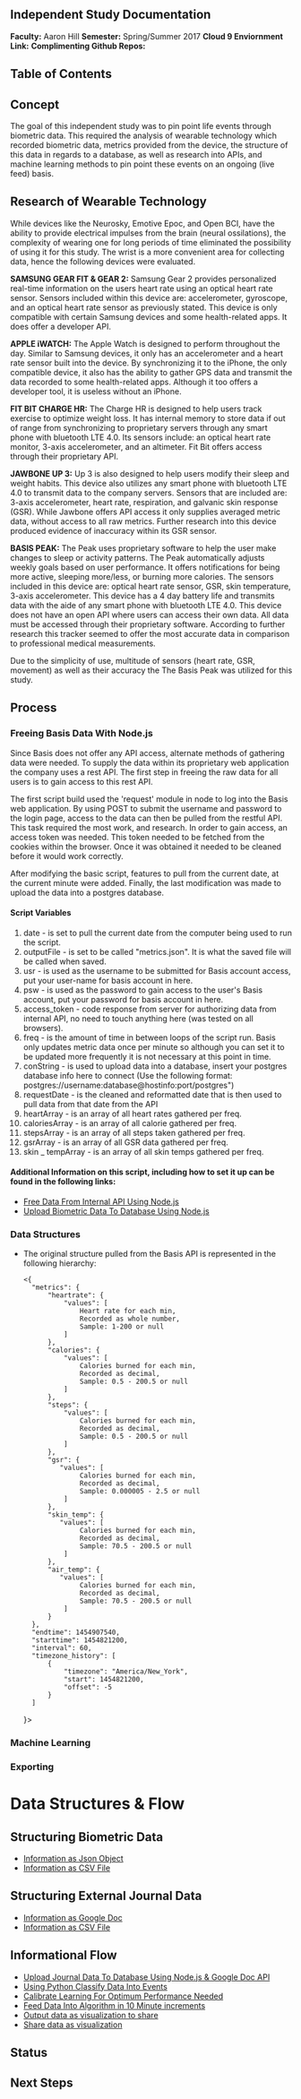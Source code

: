 ## Independent Study Documentation
**Faculty:** Aaron Hill
**Semester:** Spring/Summer 2017
**Cloud 9 Enviornment Link:**
**Complimenting Github Repos:**

## Table of Contents


## Concept
The goal of this independent study was to pin point life events through biometric data. This required the analysis of wearable technology which recorded biometric data, metrics provided from the device, the structure of this data in regards to a database, as well as research into APIs, and machine learning methods to pin point these events on an ongoing (live feed) basis.

## Research of Wearable Technology
While devices like the Neurosky, Emotive Epoc, and Open BCI, have the ability to provide electrical impulses from the brain (neural ossilations), the complexity of wearing one for long periods of time eliminated the possibility of using it for this study. The wrist is a more convenient area for collecting data, hence the following devices were evaluated.

**SAMSUNG GEAR FIT & GEAR 2:** Samsung Gear 2 provides personalized real-time information on the users heart rate using an optical heart rate sensor. Sensors included within this device are: accelerometer, gyroscope, and an optical heart rate sensor as previously stated. This device is only compatible with certain Samsung devices and some health-related apps. It does offer a developer API.

**APPLE iWATCH:** The Apple Watch is designed to perform throughout the day. Similar to Samsung devices, it only has an accelerometer and a heart rate sensor built into the device. By synchronizing it to the iPhone, the only compatible device, it also has the ability to gather GPS data and transmit the data recorded to some health-related apps. Although it too offers a developer tool, it is useless without an iPhone.

**FIT BIT CHARGE HR:** The Charge HR is designed to help users track exercise to optimize weight loss. It has internal memory to store data if out of range from synchronizing to proprietary servers through any smart phone with bluetooth LTE 4.0. Its sensors include: an optical heart rate monitor, 3-axis accelerometer, and an altimeter. Fit Bit offers access through their proprietary API.

**JAWBONE UP 3:** Up 3 is also designed to help users modify their sleep and weight habits. This device also utilizes any smart phone with bluetooth LTE 4.0 to transmit data to the company servers. Sensors that are included are: 3-axis accelerometer, heart rate, respiration, and galvanic skin response (GSR). While Jawbone offers API access it only supplies averaged metric data, without access to all raw metrics. Further research into this device produced evidence of inaccuracy within its GSR sensor.

**BASIS PEAK:** The Peak uses proprietary software to help the user make changes to sleep or activity patterns. The Peak automatically adjusts weekly goals based on user performance. It offers notifications for being more active, sleeping more/less, or burning more calories. The sensors included in this device are: optical heart rate sensor, GSR, skin temperature, 3-axis accelerometer. This device has a 4 day battery life and transmits data with the aide of any smart phone with bluetooth LTE 4.0. This device does not have an open API where users can access their own data. All data must be accessed through their proprietary software. According to further research this tracker seemed to offer the most accurate data in comparison to professional medical measurements.

Due to the simplicity of use, multitude of sensors (heart rate, GSR, movement) as well as their accuracy the The Basis Peak was utilized for this study.


## Process
### Freeing Basis Data With Node.js
Since Basis does not offer any API access, alternate methods of gathering data were needed. To supply the data within its proprietary web application the company uses a rest API. The first step in freeing the raw data for all users is to gain access to this rest API.

The first script build used the 'request' module in node to log into the Basis web application. By using POST to submit the username and password to the login page, access to the data can then be pulled from the restful API. This task required the most work, and research. In order to gain access, an access token was needed. This token needed to be fetched from the cookies within the browser. Once it was obtained it needed to be cleaned before it would work correctly.

After modifying the basic script, features to pull from the current date, at the current minute were added. Finally, the last modification was made to upload the data into a postgres database.

#### Script Variables
1.  date - is set to pull the current date from the computer being used to run the script.
1.  outputFile - is set to be called "metrics.json". It is what the saved file will be called when saved.
1.  usr - is used as the username to be submitted for Basis account access,  put your user-name for basis account in here.
1.  psw - is used as the password to gain access to the user's Basis account, put your password for basis account in here.
1.  access_token - code response from server for authorizing data from internal API, no need to touch anything here (was tested on all browsers).
1.  freq - is the amount of time in between loops of the script run. Basis only updates metric data once per minute so although you can set it to be updated more frequently it is not necessary at this point in time.
1.  conString - is used to upload data into a database, insert your postgres database info here to connect (Use the following format: postgres://username:database@hostinfo:port/postgres")
1.  requestDate - is the cleaned and reformatted date that is then used to pull data from that date from the API
1.  heartArray - is an array of all heart rates gathered per freq.
1.  caloriesArray - is an array of all calorie gathered per freq.
1.  stepsArray - is an array of all steps taken gathered per freq.
1.  gsrArray - is an array of all GSR data gathered per freq.
1.  skin _ tempArray - is an array of all skin temps gathered per freq.

#### Additional Information on this script, including how to set it up can be found in the following links:
*   [Free Data From Internal API Using Node.js](https://github.com/compagnb/basisExport)
*   [Upload Biometric Data To Database Using Node.js](https://github.com/compagnb/basisExport)

### Data Structures
*   The original structure pulled from the Basis API is represented in the following hierarchy:

        <{
          "metrics": {
              "heartrate": {
                  "values": [
                      Heart rate for each min,
                      Recorded as whole number,
                      Sample: 1-200 or null
                  ]
              },
              "calories": {
                  "values": [
                      Calories burned for each min,
                      Recorded as decimal,
                      Sample: 0.5 - 200.5 or null
                  ]
              },
              "steps": {
                  "values": [
                      Calories burned for each min,
                      Recorded as decimal,
                      Sample: 0.5 - 200.5 or null
                  ]
              },
              "gsr": {
                 "values": [
                      Calories burned for each min,
                      Recorded as decimal,
                      Sample: 0.000005 - 2.5 or null
                  ]
              },
              "skin_temp": {
                 "values": [
                      Calories burned for each min,
                      Recorded as decimal,
                      Sample: 70.5 - 200.5 or null
                  ]
              },
              "air_temp": {
                 "values": [
                      Calories burned for each min,
                      Recorded as decimal,
                      Sample: 70.5 - 200.5 or null
                  ]
              }
          },
          "endtime": 1454907540,
          "starttime": 1454821200,
          "interval": 60,
          "timezone_history": [
              {
                  "timezone": "America/New_York",
                  "start": 1454821200,
                  "offset": -5
              }
          ]
      }>





### Machine Learning
### Exporting

# Data Structures & Flow

## Structuring Biometric Data
*   [Information as Json Object](https://github.com/compagnb/thesis/blob/master/work/bioMetrics.json)
*   [Information as CSV File](https://github.com/compagnb/thesis/blob/master/work/bioMetrics.csv)

## Structuring External Journal Data
*   [Information as Google Doc](https://docs.google.com/a/newschool.edu/spreadsheets/d/1IoeD4Y-Y1wn7yR7ErYVW-bRPtl2fr9DiImzAYxdMwBw/edit?usp=sharing)
*   [Information as CSV File](https://github.com/compagnb/thesis/blob/master/work/journal.xlsx)

## Informational Flow

*   [Upload Journal Data To Database Using Node.js & Google Doc API]()
*   [Using Python Classify Data Into Events]()
*   [Calibrate Learning For Optimum Performance Needed]()
*   [Feed Data Into Algorithm in 10 Minute increments]()
*   [Output data as visualization to share]()
*   [Share data as visualization]()


## Status

## Next Steps
